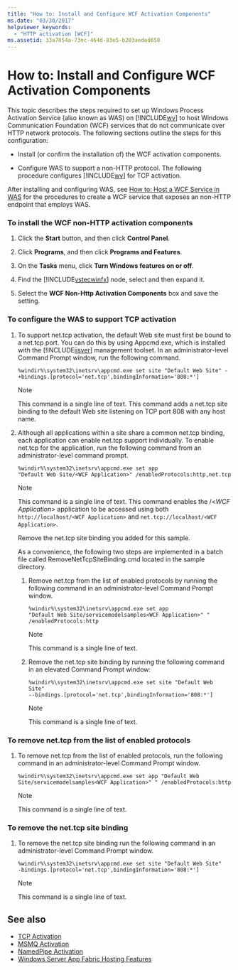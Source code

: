 ```yaml
---
title: "How to: Install and Configure WCF Activation Components"
ms.date: "03/30/2017"
helpviewer_keywords: 
  - "HTTP activation [WCF]"
ms.assetid: 33a7054a-73ec-464d-83e5-b203aeded658
---
```

# How to: Install and Configure WCF Activation Components
This topic describes the steps required to set up Windows Process Activation Service (also known as WAS) on [!INCLUDE[wv](../../../../includes/wv-md.md)] to host Windows Communication Foundation (WCF) services that do not communicate over HTTP network protocols. The following sections outline the steps for this configuration:  
  
-   Install (or confirm the installation of) the WCF activation components.  
  
-   Configure WAS to support a non-HTTP protocol. The following procedure configures [!INCLUDE[wv](../../../../includes/wv-md.md)] for TCP activation.  
  
 After installing and configuring WAS, see [How to: Host a WCF Service in WAS](../../../../docs/framework/wcf/feature-details/how-to-host-a-wcf-service-in-was.md) for the procedures to create a WCF service that exposes an non-HTTP endpoint that employs WAS.  
  
### To install the WCF non-HTTP activation components  
  
1. Click the **Start** button, and then click **Control Panel**.  
  
2. Click **Programs**, and then click **Programs and Features**.  
  
3. On the **Tasks** menu, click **Turn Windows features on or off**.  
  
4. Find the [!INCLUDE[vstecwinfx](../../../../includes/vstecwinfx-md.md)] node, select and then expand it.  
  
5. Select the **WCF Non-Http Activation Components** box and save the setting.  
  
### To configure the WAS to support TCP activation  
  
1. To support net.tcp activation, the default Web site must first be bound to a net.tcp port. You can do this by using Appcmd.exe, which is installed with the [!INCLUDE[iisver](../../../../includes/iisver-md.md)] management toolset. In an administrator-level Command Prompt window, run the following command.  
  
    ```  
    %windir%\system32\inetsrv\appcmd.exe set site "Default Web Site" -+bindings.[protocol='net.tcp',bindingInformation='808:*']  
    ```  
  
    > [!NOTE]
    >  This command is a single line of text. This command adds a net.tcp site binding to the default Web site listening on TCP port 808 with any host name.  
  
2. Although all applications within a site share a common net.tcp binding, each application can enable net.tcp support individually. To enable net.tcp for the application, run the following command from an administrator-level command prompt.  
  
    ```  
    %windir%\system32\inetsrv\appcmd.exe set app   
    "Default Web Site/<WCF Application>" /enabledProtocols:http,net.tcp  
    ```  
  
    > [!NOTE]
    >  This command is a single line of text. This command enables the /\<*WCF Application*> application to be accessed using both `http://localhost/<WCF Application>` and `net.tcp://localhost/<WCF Application>`.
  
     Remove the net.tcp site binding you added for this sample.  
  
     As a convenience, the following two steps are implemented in a batch file called RemoveNetTcpSiteBinding.cmd located in the sample directory.  
  
    1.  Remove net.tcp from the list of enabled protocols by running the following command in an administrator-level Command Prompt window.  
  
        ```  
        %windir%\system32\inetsrv\appcmd.exe set app   
        "Default Web Site/servicemodelsamples<WCF Application>" " /enabledProtocols:http  
        ```  
  
        > [!NOTE]
        >  This command is a single line of text.  
  
    2.  Remove the net.tcp site binding by running the following command in an elevated Command Prompt window:  
  
        ```  
        %windir%\system32\inetsrv\appcmd.exe set site "Default Web Site"   
        --bindings.[protocol='net.tcp',bindingInformation='808:*']  
        ```  
  
        > [!NOTE]
        >  This command is a single line of text.  
  
### To remove net.tcp from the list of enabled protocols  
  
1. To remove net.tcp from the list of enabled protocols, run the following command in an administrator-level Command Prompt window.  
  
    ```  
    %windir%\system32\inetsrv\appcmd.exe set app "Default Web Site/servicemodelsamples<WCF Application>" " /enabledProtocols:http  
    ```  
  
    > [!NOTE]
    >  This command is a single line of text.  
  
### To remove the net.tcp site binding  
  
1. To remove the net.tcp site binding run the following command in an administrator-level Command Prompt window.  
  
    ```  
    %windir%\system32\inetsrv\appcmd.exe set site "Default Web Site"   
    -bindings.[protocol='net.tcp',bindingInformation='808:*']  
    ```  
  
    > [!NOTE]
    >  This command is a single line of text.  
  
## See also

- [TCP Activation](../../../../docs/framework/wcf/samples/tcp-activation.md)
- [MSMQ Activation](../../../../docs/framework/wcf/samples/msmq-activation.md)
- [NamedPipe Activation](../../../../docs/framework/wcf/samples/namedpipe-activation.md)
- [Windows Server App Fabric Hosting Features](https://go.microsoft.com/fwlink/?LinkId=201276)

